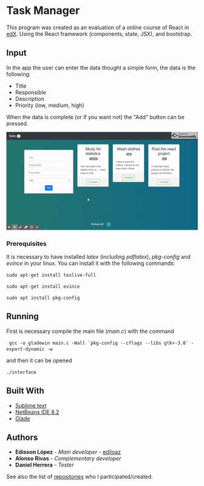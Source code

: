 # Task Manager

This program was created as an evaluation of a online course of React in [edX](https://www.edx.org/). Using the React framework (components, state, JSX), and bootstrap. 

## Input

In the app the user can enter the data thought a simple form, the data is the following:
* Title
* Responsible
* Description
* Priority (low, medium, high)

When the data is complete (or if you want not) the "Add" button can be pressed. 

![Gif of the input of data](https://raw.githubusercontent.com/ediloaz/Tasks-manager/master/settings/add_task.gif)


### Prerequisites

It is necessary to have installed *latex* (including *pdflatex*), *pkg-config* and *evince* in your linux. You can install it with the following commands:
```
sudo apt-get install texlive-full
```
```
sudo apt-get install evince
```
```
sudo apt install pkg-config
```

## Running

First is necessary compile the main file (*main.c*) with the command
```
 gcc -o gladewin main.c -Wall `pkg-config --cflags --libs gtk+-3.0` -export-dynamic -w
```

and then it can be opened
```
./interface
```

## Built With

* [Sublime text](https://www.sublimetext.com/3)
* [NetBeans IDE 8.2](https://netbeans.org/community/releases/82/)
* [Glade](https://glade.gnome.org/)


## Authors

* **Edisson López** - *Main developer* - [ediloaz](https://github.com/ediloaz)
* **Alonso Rivas** - *Complementary developer*
* **Daniel Herrera** - *Tester*

See also the list of [repositories](https://github.com/ediloaz?tab=repositories) who I participated/created.


